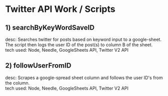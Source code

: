 # Twitter API Work / Scripts
## 1) searchByKeyWordSaveID
<p>
desc: Searches twitter for posts based on keyword input to a google-sheet. The script then logs the user ID of the post(s) to column B of the sheet.
<br>
tech used: Node, Needle, GoogleSheets API, Twitter V2 API
</p>

## 2) followUserFromID
<p>
desc: Scrapes a google-spread sheet column and follows the user ID's from the column.
<br>
tech used: Node, Needle, GoogleSheets API, Twitter V2 API
</p>